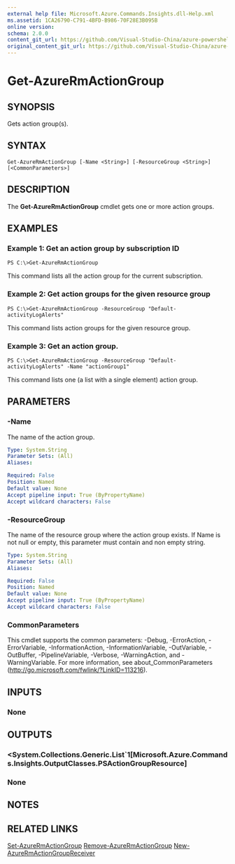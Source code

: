 ```yaml
---
external help file: Microsoft.Azure.Commands.Insights.dll-Help.xml
ms.assetid: 1CA26790-C791-4BFD-B986-70F28E3B095B
online version:
schema: 2.0.0
content_git_url: https://github.com/Visual-Studio-China/azure-powershell/blob/preview/src/ResourceManager/Insights/Commands.Insights/help/Get-AzureRmActionGroup.md
original_content_git_url: https://github.com/Visual-Studio-China/azure-powershell/blob/preview/src/ResourceManager/Insights/Commands.Insights/help/Get-AzureRmActionGroup.md
---
```


# Get-AzureRmActionGroup

## SYNOPSIS
Gets action group(s).

## SYNTAX

```
Get-AzureRmActionGroup [-Name <String>] [-ResourceGroup <String>] [<CommonParameters>]
```

## DESCRIPTION
The **Get-AzureRmActionGroup** cmdlet gets one or more action groups.

## EXAMPLES

### Example 1: Get an action group by subscription ID
```
PS C:\>Get-AzureRmActionGroup
```

This command lists all the action group for the current subscription.

### Example 2: Get action groups for the given resource group
```
PS C:\>Get-AzureRmActionGroup -ResourceGroup "Default-activityLogAlerts"
```

This command lists action groups for the given resource group.

### Example 3: Get an action group.
```
PS C:\>Get-AzureRmActionGroup -ResourceGroup "Default-activityLogAlerts" -Name "actionGroup1"
```

This command lists one (a list with a single element) action group.

## PARAMETERS

### -Name
The name of the action group.

```yaml
Type: System.String
Parameter Sets: (All)
Aliases: 

Required: False
Position: Named
Default value: None
Accept pipeline input: True (ByPropertyName)
Accept wildcard characters: False
```

### -ResourceGroup
The name of the resource group where the action group exists.
If Name is not null or empty, this parameter must contain and non empty string.

```yaml
Type: System.String
Parameter Sets: (All)
Aliases: 

Required: False
Position: Named
Default value: None
Accept pipeline input: True (ByPropertyName)
Accept wildcard characters: False
```

### CommonParameters
This cmdlet supports the common parameters: -Debug, -ErrorAction, -ErrorVariable, -InformationAction, -InformationVariable, -OutVariable, -OutBuffer, -PipelineVariable, -Verbose, -WarningAction, and -WarningVariable. For more information, see about_CommonParameters (http://go.microsoft.com/fwlink/?LinkID=113216).

## INPUTS

### None

## OUTPUTS

### <System.Collections.Generic.List`1[Microsoft.Azure.Commands.Insights.OutputClasses.PSActionGroupResource]

### None

## NOTES

## RELATED LINKS

[Set-AzureRmActionGroup](./Set-AzureRmActionGroup.md)
[Remove-AzureRmActionGroup](./Remove-AzureRmActionGroup.md)
[New-AzureRmActionGroupReceiver](./AzureRmActionGroupReceiver.md)